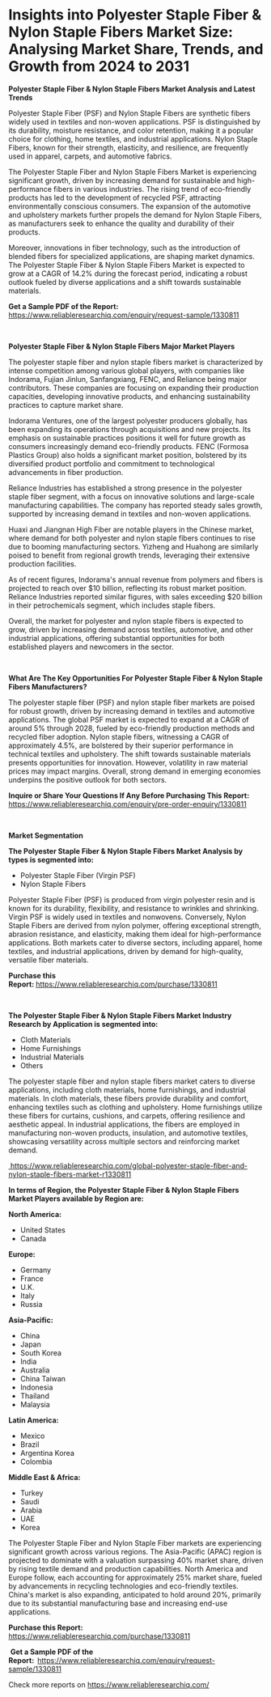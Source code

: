 <p><h1>Insights into Polyester Staple Fiber & Nylon Staple Fibers Market Size: Analysing Market Share, Trends, and Growth from 2024 to 2031</h1></p><p><strong>Polyester Staple Fiber & Nylon Staple Fibers Market Analysis and Latest Trends</strong></p>
<p><p>Polyester Staple Fiber (PSF) and Nylon Staple Fibers are synthetic fibers widely used in textiles and non-woven applications. PSF is distinguished by its durability, moisture resistance, and color retention, making it a popular choice for clothing, home textiles, and industrial applications. Nylon Staple Fibers, known for their strength, elasticity, and resilience, are frequently used in apparel, carpets, and automotive fabrics. </p><p>The Polyester Staple Fiber and Nylon Staple Fibers Market is experiencing significant growth, driven by increasing demand for sustainable and high-performance fibers in various industries. The rising trend of eco-friendly products has led to the development of recycled PSF, attracting environmentally conscious consumers. The expansion of the automotive and upholstery markets further propels the demand for Nylon Staple Fibers, as manufacturers seek to enhance the quality and durability of their products.</p><p>Moreover, innovations in fiber technology, such as the introduction of blended fibers for specialized applications, are shaping market dynamics. The Polyester Staple Fiber & Nylon Staple Fibers Market is expected to grow at a CAGR of 14.2% during the forecast period, indicating a robust outlook fueled by diverse applications and a shift towards sustainable materials.</p></p>
<p><strong>Get a Sample PDF of the Report:&nbsp;</strong> <a href="https://www.reliableresearchiq.com/enquiry/request-sample/1330811?utm_campaign=1088&utm_medium=2&utm_source=Github&utm_content=ia&utm_term=31122024&utm_id=polyester-staple-fiber-nylon-staple-fibers">https://www.reliableresearchiq.com/enquiry/request-sample/1330811</a></p>
<p>&nbsp;</p>
<p><strong>Polyester Staple Fiber & Nylon Staple Fibers Major Market Players</strong></p>
<p><p>The polyester staple fiber and nylon staple fibers market is characterized by intense competition among various global players, with companies like Indorama, Fujian Jinlun, Sanfangxiang, FENC, and Reliance being major contributors. These companies are focusing on expanding their production capacities, developing innovative products, and enhancing sustainability practices to capture market share.</p><p>Indorama Ventures, one of the largest polyester producers globally, has been expanding its operations through acquisitions and new projects. Its emphasis on sustainable practices positions it well for future growth as consumers increasingly demand eco-friendly products. FENC (Formosa Plastics Group) also holds a significant market position, bolstered by its diversified product portfolio and commitment to technological advancements in fiber production.</p><p>Reliance Industries has established a strong presence in the polyester staple fiber segment, with a focus on innovative solutions and large-scale manufacturing capabilities. The company has reported steady sales growth, supported by increasing demand in textiles and non-woven applications.</p><p>Huaxi and Jiangnan High Fiber are notable players in the Chinese market, where demand for both polyester and nylon staple fibers continues to rise due to booming manufacturing sectors. Yizheng and Huahong are similarly poised to benefit from regional growth trends, leveraging their extensive production facilities.</p><p>As of recent figures, Indorama's annual revenue from polymers and fibers is projected to reach over $10 billion, reflecting its robust market position. Reliance Industries reported similar figures, with sales exceeding $20 billion in their petrochemicals segment, which includes staple fibers.</p><p>Overall, the market for polyester and nylon staple fibers is expected to grow, driven by increasing demand across textiles, automotive, and other industrial applications, offering substantial opportunities for both established players and newcomers in the sector.</p></p>
<p>&nbsp;</p>
<p><strong>What Are The Key Opportunities For Polyester Staple Fiber & Nylon Staple Fibers Manufacturers?</strong></p>
<p><p>The polyester staple fiber (PSF) and nylon staple fiber markets are poised for robust growth, driven by increasing demand in textiles and automotive applications. The global PSF market is expected to expand at a CAGR of around 5% through 2028, fueled by eco-friendly production methods and recycled fiber adoption. Nylon staple fibers, witnessing a CAGR of approximately 4.5%, are bolstered by their superior performance in technical textiles and upholstery. The shift towards sustainable materials presents opportunities for innovation. However, volatility in raw material prices may impact margins. Overall, strong demand in emerging economies underpins the positive outlook for both sectors.</p></p>
<p><strong>Inquire or Share Your Questions If Any Before Purchasing This Report:</strong> <a href="https://www.reliableresearchiq.com/enquiry/pre-order-enquiry/1330811?utm_campaign=1088&utm_medium=2&utm_source=Github&utm_content=ia&utm_term=31122024&utm_id=polyester-staple-fiber-nylon-staple-fibers">https://www.reliableresearchiq.com/enquiry/pre-order-enquiry/1330811</a></p>
<p>&nbsp;</p>
<p><strong>Market Segmentation</strong></p>
<p><strong>The Polyester Staple Fiber & Nylon Staple Fibers Market Analysis by types is segmented into:</strong></p>
<p><ul><li>Polyester Staple Fiber (Virgin PSF)</li><li>Nylon Staple Fibers</li></ul></p>
<p><p>Polyester Staple Fiber (PSF) is produced from virgin polyester resin and is known for its durability, flexibility, and resistance to wrinkles and shrinking. Virgin PSF is widely used in textiles and nonwovens. Conversely, Nylon Staple Fibers are derived from nylon polymer, offering exceptional strength, abrasion resistance, and elasticity, making them ideal for high-performance applications. Both markets cater to diverse sectors, including apparel, home textiles, and industrial applications, driven by demand for high-quality, versatile fiber materials.</p></p>
<p><strong>Purchase this Report:&nbsp;</strong><a href="https://www.reliableresearchiq.com/purchase/1330811?utm_campaign=1088&utm_medium=2&utm_source=Github&utm_content=ia&utm_term=31122024&utm_id=polyester-staple-fiber-nylon-staple-fibers">https://www.reliableresearchiq.com/purchase/1330811</a></p>
<p>&nbsp;</p>
<p><strong>The Polyester Staple Fiber & Nylon Staple Fibers Market Industry Research by Application is segmented into:</strong></p>
<p><ul><li>Cloth Materials</li><li>Home Furnishings</li><li>Industrial Materials</li><li>Others</li></ul></p>
<p><p>The polyester staple fiber and nylon staple fibers market caters to diverse applications, including cloth materials, home furnishings, and industrial materials. In cloth materials, these fibers provide durability and comfort, enhancing textiles such as clothing and upholstery. Home furnishings utilize these fibers for curtains, cushions, and carpets, offering resilience and aesthetic appeal. In industrial applications, the fibers are employed in manufacturing non-woven products, insulation, and automotive textiles, showcasing versatility across multiple sectors and reinforcing market demand.</p></p>
<p><a href="https://www.reliableresearchiq.com/global-polyester-staple-fiber-and-nylon-staple-fibers-market-r1330811?utm_campaign=1088&utm_medium=2&utm_source=Github&utm_content=ia&utm_term=31122024&utm_id=polyester-staple-fiber-nylon-staple-fibers">&nbsp;https://www.reliableresearchiq.com/global-polyester-staple-fiber-and-nylon-staple-fibers-market-r1330811</a></p>
<p><strong>In terms of Region, the Polyester Staple Fiber & Nylon Staple Fibers Market Players available by Region are:</strong></p>
<p>
    <p> <strong> North America: </strong>
        <ul>
            <li>United States</li>
            <li>Canada</li>
        </ul>
        </p> 
    <p> <strong> Europe: </strong>
        <ul>
            <li>Germany</li>
            <li>France</li>
            <li>U.K.</li>
            <li>Italy</li>
            <li>Russia</li>
        </ul>
        </p> 
    <p> <strong> Asia-Pacific: </strong>
        <ul>
            <li>China</li>
            <li>Japan</li>
            <li>South Korea</li>
            <li>India</li>
            <li>Australia</li>
            <li>China Taiwan</li>
            <li>Indonesia</li>
            <li>Thailand</li>
            <li>Malaysia</li>
        </ul>
        </p> 
    <p> <strong> Latin America: </strong>
        <ul>
            <li>Mexico</li>
            <li>Brazil</li>
            <li>Argentina Korea</li>
            <li>Colombia</li>
        </ul>
        </p> 
    <p> <strong> Middle East & Africa: </strong>
        <ul>
            <li>Turkey</li>
            <li>Saudi</li>
            <li>Arabia</li>
            <li>UAE</li>
            <li>Korea</li>
        </ul>
    </p>
    </p>
<p><p>The Polyester Staple Fiber and Nylon Staple Fiber markets are experiencing significant growth across various regions. The Asia-Pacific (APAC) region is projected to dominate with a valuation surpassing 40% market share, driven by rising textile demand and production capabilities. North America and Europe follow, each accounting for approximately 25% market share, fueled by advancements in recycling technologies and eco-friendly textiles. China's market is also expanding, anticipated to hold around 20%, primarily due to its substantial manufacturing base and increasing end-use applications.</p></p>
<p><strong>Purchase this Report: </strong><a href="https://www.reliableresearchiq.com/purchase/1330811?utm_campaign=1088&utm_medium=2&utm_source=Github&utm_content=ia&utm_term=31122024&utm_id=polyester-staple-fiber-nylon-staple-fibers">https://www.reliableresearchiq.com/purchase/1330811</a></p>
<p>&nbsp;<strong>Get a Sample PDF of the Report:&nbsp;&nbsp;</strong><a href="https://www.reliableresearchiq.com/enquiry/request-sample/1330811?utm_campaign=1088&utm_medium=2&utm_source=Github&utm_content=ia&utm_term=31122024&utm_id=polyester-staple-fiber-nylon-staple-fibers">https://www.reliableresearchiq.com/enquiry/request-sample/1330811</a></p>
<p><strong></strong></p>
<p>Check more reports on <a href="https://www.reliableresearchiq.com/?utm_campaign=1088&utm_medium=2&utm_source=Github&utm_content=ia&utm_term=31122024&utm_id=polyester-staple-fiber-nylon-staple-fibers">https://www.reliableresearchiq.com/</a></p>